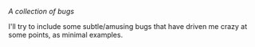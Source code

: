 *A collection of bugs*

I'll try to include some subtle/amusing bugs that have driven me crazy at some points, as minimal examples.
